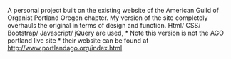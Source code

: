 A personal project built on the existing website of the American Guild of Organist Portland Oregon chapter. My version of the site completely overhauls the original in terms of design and function. Html/ CSS/ Bootstrap/ Javascript/ jQuery are used, * Note this version is not the AGO portland live site * their website can be found at http://www.portlandago.org/index.html
